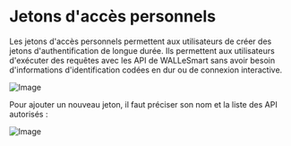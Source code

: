 # Jetons d'accès personnels

Les jetons d'accès personnels permettent aux utilisateurs de créer des jetons d'authentification de longue durée. Ils permettent aux utilisateurs d'exécuter des requêtes avec les API de WALLeSmart sans avoir besoin d'informations d'identification codées en dur ou de connexion interactive.

![Image](/images/guide/profil/profil-tokens.png)

Pour ajouter un nouveau jeton, il faut préciser son nom et la liste des API autorisés :

![Image](/images/guide/profil/profil-tokens-add.png)
